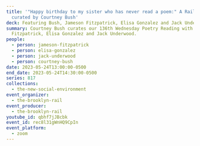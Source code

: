 ```yaml
---
title: '"Happy birthday to my sister who has never read a poem:" A Rail Reading
  curated by Courtney Bush'
deck: Featuring Bush, Jameson Fitzpatrick, Elisa Gonzalez and Jack Underwood
summary: Courtney Bush curates our 136th Wednesday Poetry Reading with Jameson
  Fitzpatrick, Elisa Gonzalez and Jack Underwood.
people:
  - person: jameson-fitzpatrick
  - person: elisa-gonzalez
  - person: jack-underwood
  - person: courtney-bush
date: 2023-05-24T13:00:00-0500
end_date: 2023-05-24T14:30:00-0500
series: 817
collections:
  - the-new-social-environment
event_organizer:
  - the-brooklyn-rail
event_producer:
  - the-brooklyn-rail
youtube_id: qbhf7jJBcbk
event_id: rec8l31gWnHQ9CpIn
event_platform:
  - zoom
---
```

